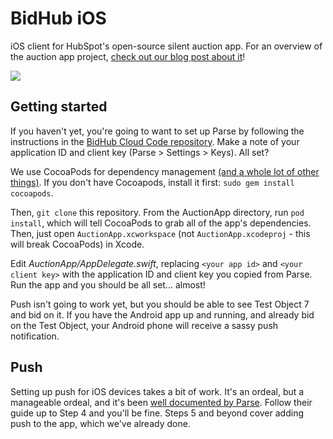 BidHub iOS
==============
iOS client for HubSpot's open-source silent auction app. For an overview of the auction app project, [check out our blog post about it](http://dev.hubspot.com/coming-soon)!

![](http://i.imgur.com/qYtj1hAl.jpg)

## Getting started
If you haven't yet, you're going to want to set up Parse by following the instructions in the [BidHub Cloud Code repository](https://github.com/HubSpot/BidHub-CloudCode). Make a note of your application ID and client key (Parse > Settings > Keys). All set?

We use CocoaPods for dependency management [(and a whole lot of other things)](http://dev.hubspot.com/blog/architecting-a-large-ios-app-with-cocoapods). If you don't have Cocoapods, install it first: `sudo gem install cocoapods`.

Then, `git clone` this repository. From the AuctionApp directory, run `pod install`, which will tell CocoaPods to grab all of the app's dependencies. Then, just open `AuctionApp.xcworkspace` (not `AuctionApp.xcodeproj` - this will break CocoaPods) in Xcode. 

Edit *AuctionApp/AppDelegate.swift*, replacing `<your app id>` and `<your client key>` with the application ID and client key you copied from Parse. Run the app and you should be all set... almost! 

Push isn't going to work yet, but you should be able to see Test Object 7 and bid on it. If you have the Android app up and running, and already bid on the Test Object, your Android phone will receive a sassy push notification.

## Push
Setting up push for iOS devices takes a bit of work. It's an ordeal, but a manageable ordeal, and it's been [well documented by Parse](https://parse.com/tutorials/ios-push-notifications). Follow their guide up to Step 4 and you'll be fine. Steps 5 and beyond cover adding push to the app, which we've already done.
